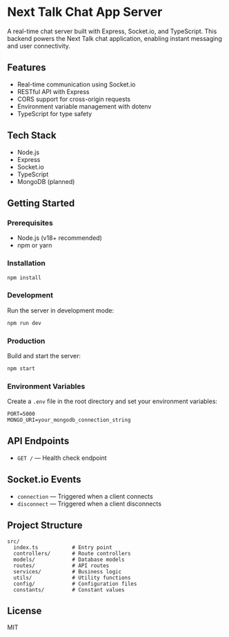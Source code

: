 # Next Talk Chat App Server

A real-time chat server built with Express, Socket.io, and TypeScript. This backend powers the Next Talk chat application, enabling instant messaging and user connectivity.

## Features

- Real-time communication using Socket.io
- RESTful API with Express
- CORS support for cross-origin requests
- Environment variable management with dotenv
- TypeScript for type safety

## Tech Stack

- Node.js
- Express
- Socket.io
- TypeScript
- MongoDB (planned)

## Getting Started

### Prerequisites

- Node.js (v18+ recommended)
- npm or yarn

### Installation

```bash
npm install
```

### Development

Run the server in development mode:

```bash
npm run dev
```

### Production

Build and start the server:

```bash
npm start
```

### Environment Variables

Create a `.env` file in the root directory and set your environment variables:

```
PORT=5000
MONGO_URI=your_mongodb_connection_string
```

## API Endpoints

- `GET /` — Health check endpoint

## Socket.io Events

- `connection` — Triggered when a client connects
- `disconnect` — Triggered when a client disconnects

## Project Structure

```
src/
  index.ts           # Entry point
  controllers/       # Route controllers
  models/            # Database models
  routes/            # API routes
  services/          # Business logic
  utils/             # Utility functions
  config/            # Configuration files
  constants/         # Constant values
```

## License

MIT
